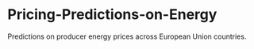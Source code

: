 # Pricing-Predictions-on-Energy
Predictions on producer energy prices across European Union countries.
